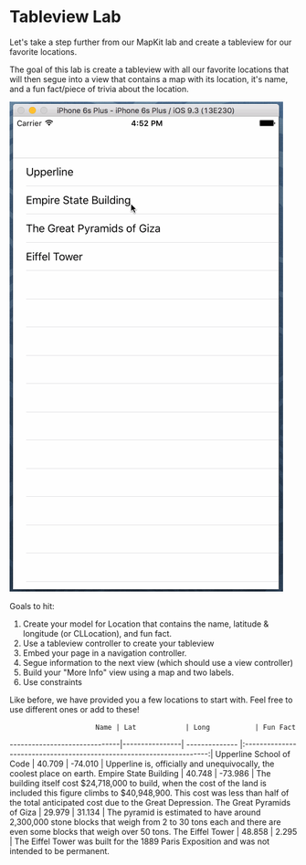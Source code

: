 # Tableview Lab

Let's take a step further from our MapKit lab and create a tableview for our favorite locations.

The goal of this lab is create a tableview with all our favorite locations that will then segue into a view that contains a map with its location, it's name, and a fun fact/piece of trivia about the location.

![tableview-gif](TableviewLab.gif)

Goals to hit:

1. Create your model for Location that contains the name, latitude & longitude (or CLLocation), and fun fact.
2. Use a tableview controller to create your tableview
3. Embed your page in a navigation controller.
4. Segue information to the next view (which should use a view controller)
5. Build your "More Info" view using a map and two labels.
6. Use constraints

Like before, we have provided you a few locations to start with. Feel free to use different ones or add to these!


                         Name | Lat            | Long           | Fun Fact
------------------------------|----------------| -------------- |:--------------------------------------------------------------------:|
 Upperline School of Code     |  40.709        | -74.010        | Upperline is, officially and unequivocally, the coolest place on earth. 
 Empire State Building        |  40.748        | -73.986        | The building itself cost $24,718,000 to build, when the cost of the land is included this figure climbs to $40,948,900. This cost was less than half of the total anticipated cost due to the Great Depression.
 The Great Pyramids of Giza   |  29.979        | 31.134         | The pyramid is estimated to have around 2,300,000 stone blocks that weigh from 2 to 30 tons each and there are even some blocks that weigh over 50 tons.
 The Eiffel Tower             |  48.858        | 2.295          | The Eiffel Tower was built for the 1889 Paris Exposition and was not intended to be permanent.